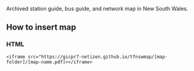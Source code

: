 Archived station guide, bus guide, and network map in New South Wales.

## How to insert map

### HTML

`<iframe src="https://gicpr7-netizen.github.io/tfnswmap/[map-folder]/[map-name.pdf]></iframe>`
